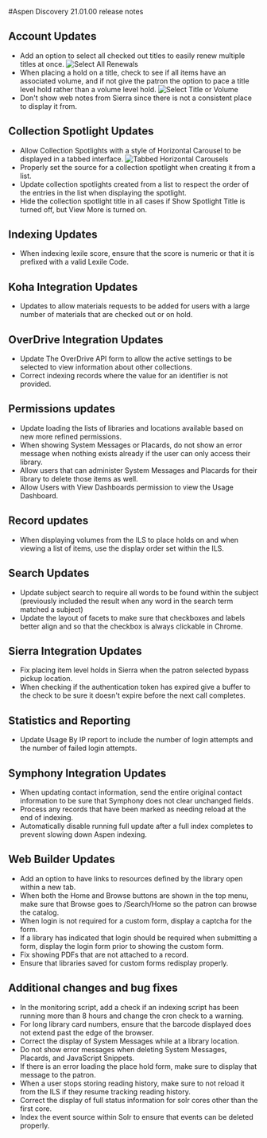 #Aspen Discovery 21.01.00 release notes
## Account Updates
- Add an option to select all checked out titles to easily renew multiple titles at once. 
  ![Select All Renewals](/release_notes/images/21_01_00_select_all_renewals.png)
- When placing a hold on a title, check to see if all items have an associated volume, and if not give the patron the option to pace a title level hold rather than a volume level hold.
  ![Select Title or Volume](/release_notes/images/21_01_00_volume_hold_type.png)
- Don't show web notes from Sierra since there is not a consistent place to display it from.

## Collection Spotlight Updates
- Allow Collection Spotlights with a style of Horizontal Carousel to be displayed in a tabbed interface. 
  ![Tabbed Horizontal Carousels](/release_notes/images/21_01_00_tabbed_horizontal_carousel.png) 
- Properly set the source for a collection spotlight when creating it from a list. 
- Update collection spotlights created from a list to respect the order of the entries in the list when displaying the spotlight. 
- Hide the collection spotlight title in all cases if Show Spotlight Title is turned off, but View More is turned on.  

## Indexing Updates
- When indexing lexile score, ensure that the score is numeric or that it is prefixed with a valid Lexile Code.

## Koha Integration Updates
- Updates to allow materials requests to be added for users with a large number of materials that are checked out or on hold. 

## OverDrive Integration Updates
- Update The OverDrive API form to allow the active settings to be selected to view information about other collections. 
- Correct indexing records where the value for an identifier is not provided. 

## Permissions updates
- Update loading the lists of libraries and locations available based on new more refined permissions. 
- When showing System Messages or Placards, do not show an error message when nothing exists already if the user can only access their library. 
- Allow users that can administer System Messages and Placards for their library to delete those items as well. 
- Allow Users with View Dashboards permission to view the Usage Dashboard.

## Record updates
- When displaying volumes from the ILS to place holds on and when viewing a list of items, use the display order set within the ILS. 

## Search Updates
- Update subject search to require all words to be found within the subject (previously included the result when any word in the search term matched a subject)
- Update the layout of facets to make sure that checkboxes and labels better align and so that the checkbox is always clickable in Chrome.

## Sierra Integration Updates
- Fix placing item level holds in Sierra when the patron selected bypass pickup location.
- When checking if the authentication token has expired give a buffer to the check to be sure it doesn't expire before the next call completes. 

## Statistics and Reporting
- Update Usage By IP report to include the number of login attempts and the number of failed login attempts. 

## Symphony Integration Updates
- When updating contact information, send the entire original contact information to be sure that Symphony does not clear unchanged fields.   
- Process any records that have been marked as needing reload at the end of indexing. 
- Automatically disable running full update after a full index completes to prevent slowing down Aspen indexing. 

## Web Builder Updates 
- Add an option to have links to resources defined by the library open within a new tab.
- When both the Home and Browse buttons are shown in the top menu, make sure that Browse goes to /Search/Home so the patron can browse the catalog.  
- When login is not required for a custom form, display a captcha for the form. 
- If a library has indicated that login should be required when submitting a form, display the login form prior to showing the custom form. 
- Fix showing PDFs that are not attached to a record.
- Ensure that libraries saved for custom forms redisplay properly.

## Additional changes and bug fixes
- In the monitoring script, add a check if an indexing script has been running more than 8 hours and change the cron check to a warning. 
- For long library card numbers, ensure that the barcode displayed does not extend past the edge of the browser. 
- Correct the display of System Messages while at a library location.
- Do not show error messages when deleting System Messages, Placards, and JavaScript Snippets.
- If there is an error loading the place hold form, make sure to display that message to the patron.
- When a user stops storing reading history, make sure to not reload it from the ILS if they resume tracking reading history. 
- Correct the display of full status information for solr cores other than the first core. 
- Index the event source within Solr to ensure that events can be deleted properly.
